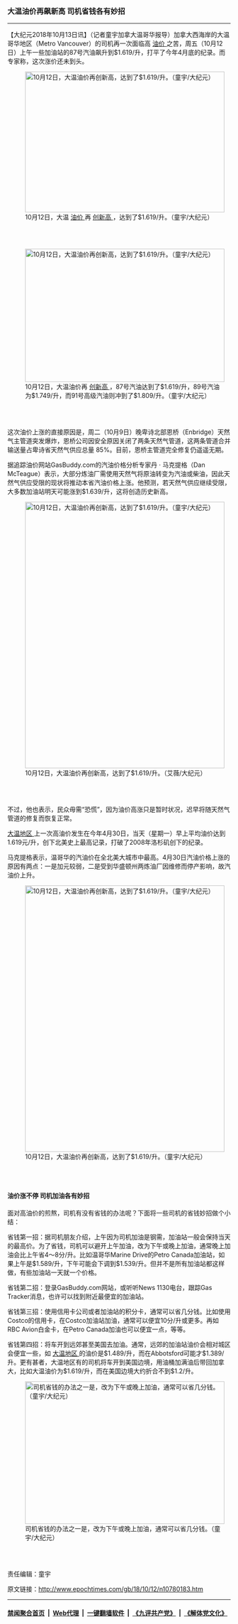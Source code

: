 ### 大温油价再飙新高 司机省钱各有妙招
------------------------

<p>
 【大纪元2018年10月13日讯】（记者童宇加拿大温哥华报导）加拿大西海岸的大温哥华地区（Metro Vancouver）的司机再一次面临高
 <a href="http://www.epochtimes.com/gb/tag/%E6%B2%B9%E4%BB%B7.html">
  油价
 </a>
 之苦，周五（10月12日）上午一些加油站的87号汽油飙升到$1.619/升，打平了今年4月底的纪录。而专家称，这次涨价还未到头。
</p>
<figure class="wp-caption aligncenter" id="attachment_10780307" style="width: 450px">
 <a href="http://i.epochtimes.com/assets/uploads/2018/10/IMG_0336_gas-esso.jpg">
  <img alt="10月12日，大温油价再创新高，达到了$1.619/升。（童宇/大纪元）" class="size-medium wp-image-10780307" height="317" src="http://i.epochtimes.com/assets/uploads/2018/10/IMG_0336_gas-esso-450x317.jpg" width="450"/>
 </a>
 <br/><figcaption class="wp-caption-text">
  10月12日，大温
  <a href="http://www.epochtimes.com/gb/tag/%E6%B2%B9%E4%BB%B7.html">
   油价
  </a>
  再
  <a href="http://www.epochtimes.com/gb/tag/%E5%88%9B%E6%96%B0%E9%AB%98.html">
   创新高
  </a>
  ，达到了$1.619/升。（童宇/大纪元）
 </figcaption><br/>
</figure><br/>
<figure class="wp-caption aligncenter" id="attachment_10780309" style="width: 450px">
 <a href="http://i.epochtimes.com/assets/uploads/2018/10/IMG_0338_gas-price.jpg">
  <img alt="10月12日，大温油价再创新高，达到了$1.619/升。（童宇/大纪元）" class="size-medium wp-image-10780309" height="300" src="http://i.epochtimes.com/assets/uploads/2018/10/IMG_0338_gas-price-450x300.jpg" width="450"/>
 </a>
 <br/><figcaption class="wp-caption-text">
  10月12日，大温油价再
  <a href="http://www.epochtimes.com/gb/tag/%E5%88%9B%E6%96%B0%E9%AB%98.html">
   创新高
  </a>
  ，87号汽油达到了$1.619/升，89号汽油为$1.749/升，而91号高级汽油则冲到了$1.809/升。（童宇/大纪元）
 </figcaption><br/>
</figure><br/>
<p>
 这次油价上涨的直接原因是，周二（10月9日）晚卑诗北部恩桥（Enbridge）天然气主管道突发爆炸，恩桥公司因安全原因关闭了两条天然气管道，这两条管道合并输送量占卑诗省天然气供应总量 85%。目前，恩桥主管道完全修复仍遥遥无期。
</p>
<p>
 据追踪油价网站GasBuddy.com的汽油价格分析专家丹 ‧ 马克提格（Dan McTeague）表示，大部分炼油厂需使用天然气将原油转变为汽油或柴油，因此天然气供应受限的现状将推动本省汽油价格上涨。他预测，若天然气供应继续受限，大多数加油站明天可能涨到$1.639/升，这将创造历史新高。
</p>
<figure class="wp-caption aligncenter" id="attachment_10780334" style="width: 450px">
 <a href="http://i.epochtimes.com/assets/uploads/2018/10/IMG_0342_gas-petro-canada.jpg">
  <img alt="10月12日，大温油价再创新高，达到了$1.619/升。（童宇/大纪元）" class="size-medium wp-image-10780334" height="600" src="http://i.epochtimes.com/assets/uploads/2018/10/IMG_0342_gas-petro-canada-450x600.jpg" width="450"/>
 </a>
 <br/><figcaption class="wp-caption-text">
  10月12日，大温油价再创新高，达到了$1.619/升。（艾薇/大纪元）
 </figcaption><br/>
</figure><br/>
<p>
 不过，他也表示，民众毋需“恐慌”，因为油价高涨只是暂时状况，迟早将随天然气管道的修复而恢复正常。
</p>
<p>
 <a href="http://www.epochtimes.com/gb/tag/%E5%A4%A7%E6%B8%A9%E5%9C%B0%E5%8C%BA.html">
  大温地区
 </a>
 上一次高油价发生在今年4月30日，当天（星期一）早上平均油价达到1.619元/升，创下北美史上最高记录，打破了2008年洛杉矶创下的纪录。
</p>
<p>
 马克提格表示，温哥华的汽油价在全北美大城市中最高。4月30日汽油价格上涨的原因有两点：一是加元较弱，二是受到华盛顿州两炼油厂因维修而停产影响，故汽油价上升。
</p>
<figure class="wp-caption aligncenter" id="attachment_10780306" style="width: 450px">
 <a href="http://i.epochtimes.com/assets/uploads/2018/10/IMG_0335_gas-esso.jpg">
  <img alt="10月12日，大温油价再创新高，达到了$1.619/升。（童宇/大纪元）" class="size-medium wp-image-10780306" height="600" src="http://i.epochtimes.com/assets/uploads/2018/10/IMG_0335_gas-esso-450x600.jpg" width="450"/>
 </a>
 <br/><figcaption class="wp-caption-text">
  10月12日，大温油价再创新高，达到了$1.619/升。（童宇/大纪元）
 </figcaption><br/>
</figure><br/>
<h4>
 油价涨不停 司机加油各有妙招
</h4>
<p>
 面对高油价的煎熬，司机有没有省钱的办法呢？下面将一些司机的省钱妙招做个小结：
</p>
<p>
 省钱第一招：据司机朋友介绍，上午因为司机加油是钢需，加油站一般会保持当天的最高价。为了省钱，司机可以避开上午加油，改为下午或晚上加油，通常晚上加油会比上午省4～8分/升。比如温哥华Marine Drive的Petro Canada加油站，如果上午是$1.589/升，下午可能会下调到$1.539/升。但并不是所有加油站都这样做，有些加油站一天就一个价格。
</p>
<p>
 省钱第二招：登录GasBuddy.com网站，或听听News 1130电台，跟踪Gas Tracker消息，也许可以找到附近最便宜的加油站。
</p>
<p>
 省钱第三招：使用信用卡公司或者加油站的积分卡，通常可以省几分钱。比如使用Costco的信用卡，在Costco加油站加油，通常可以便宜10分/升或更多。再如RBC Avion白金卡，在Petro Canada加油也可以便宜一点，等等。
</p>
<p>
 省钱第四招：将车开到远郊甚至美国去加油。通常，远郊的加油站油价会相对城区会便宜一些，如
 <a href="http://www.epochtimes.com/gb/tag/%E5%A4%A7%E6%B8%A9%E5%9C%B0%E5%8C%BA.html">
  大温地区
 </a>
 的油价是$1.489/升，而在Abbotsford可能才$1.389/升。更有甚者，大温地区有的司机将车开到美国边境，用油桶加满油后带回加拿大，比如大温油价为$1.619/升，而在美国边境大约折合不到$1.2/升。
</p>
<figure class="wp-caption aligncenter" id="attachment_10780310" style="width: 450px">
 <a href="http://i.epochtimes.com/assets/uploads/2018/10/IMG_0341_gas-chevron.jpg">
  <img alt="司机省钱的办法之一是，改为下午或晚上加油，通常可以省几分钱。（童宇/大纪元）" class="size-medium wp-image-10780310" height="321" src="http://i.epochtimes.com/assets/uploads/2018/10/IMG_0341_gas-chevron-450x321.jpg" width="450"/>
 </a>
 <br/><figcaption class="wp-caption-text">
  司机省钱的办法之一是，改为下午或晚上加油，通常可以省几分钱。（童宇/大纪元）
 </figcaption><br/>
</figure><br/>
<p>
 责任编辑：童宇
</p>

原文链接：http://www.epochtimes.com/gb/18/10/12/n10780183.htm


------------------------
#### [禁闻聚合首页](https://github.com/gfw-breaker/banned-news/blob/master/README.md) &nbsp;|&nbsp; [Web代理](https://github.com/gfw-breaker/open-proxy/blob/master/README.md) &nbsp;|&nbsp; [一键翻墙软件](https://github.com/gfw-breaker/nogfw/blob/master/README.md) &nbsp;|&nbsp; [《九评共产党》](https://github.com/gfw-breaker/9ping.md/blob/master/README.md#九评之一评共产党是什么) &nbsp;|&nbsp; [《解体党文化》](https://github.com/gfw-breaker/jtdwh.md/blob/master/README.md#绪论)